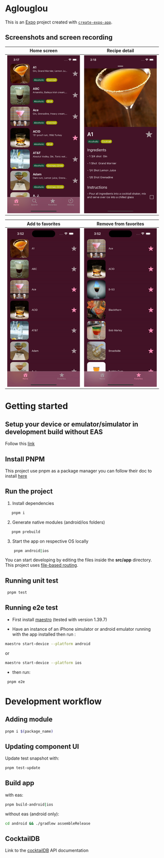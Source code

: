 # Aglouglou

This is an [Expo](https://expo.dev) project created with [`create-expo-app`](https://www.npmjs.com/package/create-expo-app).

## Screenshots and screen recording

| Home screen                                                  | Recipe detail                              |
| ------------------------------------------------------------ | ------------------------------------------ |
| ![Home screen with list of cocktail](./docs/Home_screen.png) | ![Recipe detail](./docs/Detail_screen.png) |

| Add to favorites                                     | Remove from favorites                                      |
| ---------------------------------------------------- | ---------------------------------------------------------- |
| ![Add to favorites gif](./docs/Add_to_favorites.gif) | ![Remove from favorites](./docs/Remove_from_favorites.gif) |

# Getting started

## Setup your device or emulator/simulator in development build without EAS

Follow this [link](https://docs.expo.dev/get-started/set-up-your-environment/?mode=development-build&buildEnv=local)

## Install PNPM

This project use pnpm as a package manager you can follow their doc to install [here](https://pnpm.io/installation)

## Run the project

1. Install dependencies

```bash
   pnpm i
```

2. Generate native modules (android/ios folders)

```bash
   pnpm prebuild
```

3. Start the app on respective OS locally

```bash
    pnpm android|ios
```

You can start developing by editing the files inside the **src/app** directory. This project uses [file-based routing](https://docs.expo.dev/router/introduction).

## Running unit test

```bash
 pnpm test
```

## Running e2e test

- First install [maestro](https://maestro.mobile.dev/getting-started/installing-maestro) (tested with version 1.39.7)

- Have an instance of an iPhone simulator or android emulator running with the app installed then run :

```bash
maestro start-device --platform android
```

or

```bash
maestro start-device --platform ios
```

- then run:

```bash
 pnpm e2e
```

# Development workflow

## Adding module

```bash
pnpm i $(package_name)
```

## Updating component UI

Update test snapshot with:

```bash
pnpm test-update
```

## Build app

with eas:

```bash
pnpm build-android|ios
```

without eas (android only):

```bash
cd android && ./gradlew assembleRelease
```

## CocktailDB

Link to the [cocktailDB](https://www.thecocktaildb.com/api.php) API documentation
